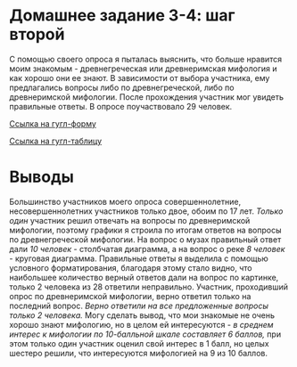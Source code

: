 # Домашнее задание 3-4: шаг второй
С помощью своего опроса я пыталась выяснить, что больше нравится моим знакомым - древнегреческая или древнеримская мифология и как хорошо они ее знают. В зависимости от выбора участника, ему предлагались вопросы либо по древнегреческой, либо по древнеримской мифологии. После прохождения участник мог увидеть правильные ответы. В опросе поучаствовало 29 человек.  

[Ссылка на гугл-форму](https://docs.google.com/forms/d/14RIINAB3iJp8JH56VlHGb_-4qt0VywVchnfnjKWRZXw/edit?usp=sharing/)

[Ссылка на гугл-таблицу](https://docs.google.com/spreadsheets/d/11jltidVy6n2PnMWwkNm-efZJL9xwJnkECbSd2WleqD4/edit?usp=sharing/)

# Выводы
Большинство участников моего опроса совершеннолетние, несовершеннолетних участников только двое, обоим по 17 лет. _Только один_ участник решил отвечать на вопросы по древнеримской мифологии, поэтому графики я строила по итогам ответов на вопросы по древнегреческой мифологии. На вопрос о музах правильный ответ дали _10 человек_ - столбчатая диаграмма, а на вопрос о реке _8 человек_ - круговая диаграмма. Правильные ответы я выделила с помощью условного форматирования, благодаря этому стало видно, что наибольшее количество верный ответов дали на вопрос по картинке, только 2 человека из 28 ответили неправильно. Участник, проходивший опрос по древнеримской мифологии, верно ответил только на последний вопрос. _Верно ответили на все предложенные вопросы только 2 человека._ Могу сделать вывод, что мои знакомые не очень хорошо знают мифологию, но в целом ей интересуются - _в среднем интерес к мифологии по 10-балльной шкале составляет 6 баллов,_ при этом только один участник оценил свой интерес в 1 балл, но целых шестеро решили, что интересуются мифологией на 9 из 10 баллов.
